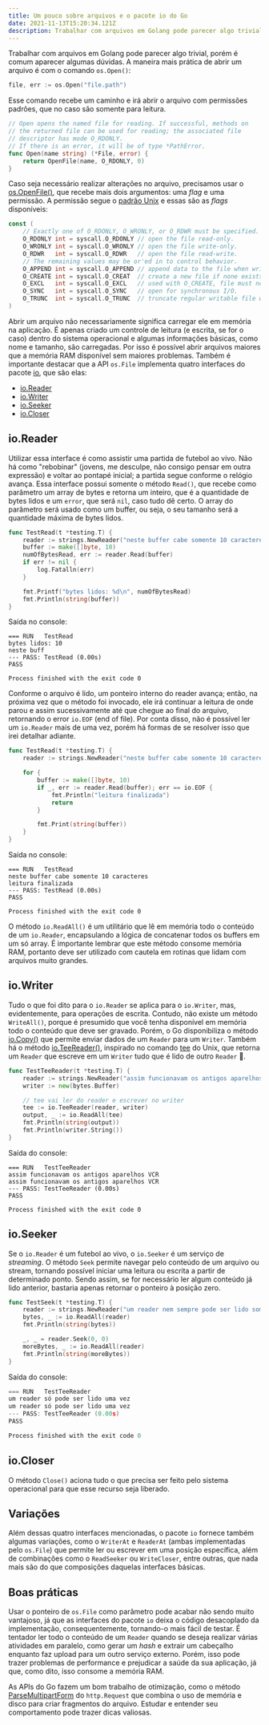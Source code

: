 ```yaml
---
title: Um pouco sobre arquivos e o pacote io do Go
date: 2021-11-13T15:20:34.121Z
description: Trabalhar com arquivos em Golang pode parecer algo trivial, porém é comum aparecer algumas dúvidas. Tentarei esclarecer algumas delas
---
```

Trabalhar com arquivos em Golang pode parecer algo trivial, porém é comum aparecer algumas dúvidas. A maneira mais prática de abrir um arquivo é com o comando `os.Open()`:

```go
file, err := os.Open("file.path")
```

Esse comando recebe um caminho e irá abrir o arquivo com permissões padrões, que no caso são somente para leitura.

```go
// Open opens the named file for reading. If successful, methods on
// the returned file can be used for reading; the associated file
// descriptor has mode O_RDONLY.
// If there is an error, it will be of type *PathError.
func Open(name string) (*File, error) {
	return OpenFile(name, O_RDONLY, 0)
}
```

Caso seja necessário realizar alterações no arquivo, precisamos usar o [os.OpenFile()](https://pkg.go.dev/os#OpenFile), que recebe mais dois argumentos: uma *flag* e uma permissão. A permissão segue o [padrão Unix](https://docs.nersc.gov/filesystems/unix-file-permissions/) e essas são as *flags* disponíveis:

```go
const (
	// Exactly one of O_RDONLY, O_WRONLY, or O_RDWR must be specified.
	O_RDONLY int = syscall.O_RDONLY // open the file read-only.
	O_WRONLY int = syscall.O_WRONLY // open the file write-only.
	O_RDWR   int = syscall.O_RDWR   // open the file read-write.
	// The remaining values may be or'ed in to control behavior.
	O_APPEND int = syscall.O_APPEND // append data to the file when writing.
	O_CREATE int = syscall.O_CREAT  // create a new file if none exists.
	O_EXCL   int = syscall.O_EXCL   // used with O_CREATE, file must not exist.
	O_SYNC   int = syscall.O_SYNC   // open for synchronous I/O.
	O_TRUNC  int = syscall.O_TRUNC  // truncate regular writable file when opened.
)
```

Abrir um arquivo não necessariamente significa carregar ele em memória na aplicação. É apenas criado um controle de leitura (e escrita, se for o caso) dentro do sistema operacional e algumas informações básicas, como nome e tamanho, são carregadas. Por isso é possível abrir arquivos maiores que a memória RAM disponível sem maiores problemas. Também é importante destacar que a API `os.File` implementa quatro interfaces do pacote [io](https://pkg.go.dev/io), que são elas:

- [io.Reader](https://pkg.go.dev/io#Reader)
- [io.Writer](https://pkg.go.dev/io#Writer)
- [io.Seeker](https://pkg.go.dev/io#Seeker)
- [io.Closer](https://pkg.go.dev/io#Closer)

## io.Reader

Utilizar essa interface é como assistir uma partida de futebol ao vivo. Não há como "rebobinar" (jovens, me desculpe, não consigo pensar em outra expressão) e voltar ao pontapé inicial; a partida segue conforme o relógio avança. Essa interface possui somente o método `Read()`, que recebe como parâmetro um array de bytes e retorna um inteiro, que é a quantidade de bytes lidos e um `error`, que será `nil`, caso tudo dê certo. O array do parâmetro será usado como um buffer, ou seja, o seu tamanho será a quantidade máxima de bytes lidos.

```go
func TestRead(t *testing.T) {
	reader := strings.NewReader("neste buffer cabe somente 10 caracteres\n")
	buffer := make([]byte, 10)
	numOfBytesRead, err := reader.Read(buffer)
	if err != nil {
		log.Fatalln(err)
	}

	fmt.Printf("bytes lidos: %d\n", numOfBytesRead)
	fmt.Println(string(buffer))
}
```

Saída no console:

```
=== RUN   TestRead
bytes lidos: 10
neste buff
--- PASS: TestRead (0.00s)
PASS

Process finished with the exit code 0
```

Conforme o arquivo é lido, um ponteiro interno do reader avança; então, na próxima vez que o método foi invocado, ele irá continuar a leitura de onde parou e assim sucessivamente até que chegue ao final do arquivo, retornando o error `io.EOF` (end of file). Por conta disso, não é possível ler um `io.Reader` mais de uma vez, porém há formas de se resolver isso que irei detalhar adiante.

```go
func TestRead(t *testing.T) {
	reader := strings.NewReader("neste buffer cabe somente 10 caracteres\n")

	for {
		buffer := make([]byte, 10)
		if _, err := reader.Read(buffer); err == io.EOF {
			fmt.Println("leitura finalizada")
			return
		}

		fmt.Print(string(buffer))
	}
}
```

Saída no console:

```
=== RUN   TestRead
neste buffer cabe somente 10 caracteres
leitura finalizada
--- PASS: TestRead (0.00s)
PASS

Process finished with the exit code 0
```

O método `io.ReadAll()` é um utilitário que lê em memória todo o conteúdo de um `io.Reader`, encapsulando a lógica de concatenar todos os buffers em um só array. É importante lembrar que este método consome memória RAM, portanto deve ser utilizado com cautela em rotinas que lidam com arquivos muito grandes.

## io.Writer

Tudo o que foi dito para o `io.Reader` se aplica para o `io.Writer`, mas, evidentemente, para operações de escrita. Contudo, não existe um método `WriteAll()`, porque é presumido que você tenha disponível em memória todo o conteúdo que deve ser gravado. Porém, o Go disponibiliza o método [io.Copy()](https://pkg.go.dev/io#Copy) que permite enviar dados de um `Reader` para um `Writer`. Também há o método [io.TeeReader()](https://pkg.go.dev/io#TeeReader), inspirado no comando [tee](https://en.wikipedia.org/wiki/Tee_(command)) do Unix, que retorna um `Reader` que escreve em um `Writer` tudo que é lido de outro `Reader` 🤯.

```go
func TestTeeReader(t *testing.T) {
	reader := strings.NewReader("assim funcionavam os antigos aparelhos VCR")
	writer := new(bytes.Buffer)

	// tee vai ler do reader e escrever no writer
	tee := io.TeeReader(reader, writer)
	output, _ := io.ReadAll(tee)
	fmt.Println(string(output))
	fmt.Println(writer.String())
}
```

Saída do console:

```
=== RUN   TestTeeReader
assim funcionavam os antigos aparelhos VCR
assim funcionavam os antigos aparelhos VCR
--- PASS: TestTeeReader (0.00s)
PASS

Process finished with the exit code 0
```

## io.Seeker

Se o `io.Reader` é um futebol ao vivo, o `io.Seeker` é um serviço de *streaming*. O método `Seek` permite navegar pelo conteúdo de um arquivo ou stream, tornando possível iniciar uma leitura ou escrita a partir de determinado ponto. Sendo assim, se for necessário ler algum conteúdo já lido anterior, bastaria apenas retornar o ponteiro à posição zero.

```go
func TestSeek(t *testing.T) {
	reader := strings.NewReader("um reader nem sempre pode ser lido somente uma vez")
	bytes, _ := io.ReadAll(reader)
	fmt.Println(string(bytes))

	_, _ = reader.Seek(0, 0)
	moreBytes, _ := io.ReadAll(reader)
	fmt.Println(string(moreBytes))
}
```

Saída do console:

```go
=== RUN   TestTeeReader
um reader só pode ser lido uma vez
um reader só pode ser lido uma vez
--- PASS: TestTeeReader (0.00s)
PASS

Process finished with the exit code 0
```

## io.Closer

O método `Close()` aciona tudo o que precisa ser feito pelo sistema operacional para que esse recurso seja liberado.

## Variações

Além dessas quatro interfaces mencionadas, o pacote `io` fornece também algumas variações, como o `WriterAt` e `ReaderAt` (ambas implementadas pelo `os.File`) que permite ler ou escrever em uma posição específica, além de combinações como o `ReadSeeker` ou `WriteCloser`, entre outras, que nada mais são do que composições daquelas interfaces básicas.

## Boas práticas

Usar o ponteiro de `os.File` como parâmetro pode acabar não sendo muito vantajoso, já que as interfaces do pacote `io` deixa o código desacoplado da implementação, consequentemente, tornando-o mais fácil de testar. É tentador ler todo o conteúdo de um `Reader` quando se deseja realizar várias atividades em paralelo, como gerar um *hash* e extrair um cabeçalho enquanto faz upload para um outro serviço externo. Porém, isso pode trazer problemas de performance e prejudicar a saúde da sua aplicação, já que, como dito, isso consome a memória RAM.

As APIs do Go fazem um bom trabalho de otimização, como o método [ParseMultipartForm](https://pkg.go.dev/net/http#Request.ParseMultipartForm) do `http.Request` que combina o uso de memória e disco para criar fragmentos do arquivo. Estudar e entender seu comportamento pode trazer dicas valiosas.
